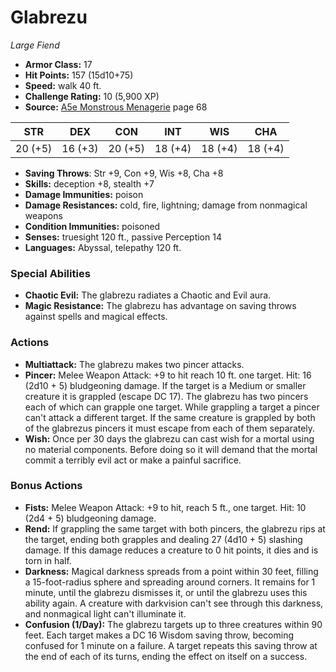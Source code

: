 # Glabrezu

*Large* *Fiend*

- **Armor Class:** 17
- **Hit Points:** 157 (15d10+75)
- **Speed:** walk 40 ft.
- **Challenge Rating:** 10 (5,900 XP)
- **Source:** [A5e Monstrous Menagerie](https://enpublishingrpg.com/products/level-up-monstrous-menagerie-a5e) page 68

| STR | DEX | CON | INT | WIS | CHA |
| --- | --- | --- | --- | --- | --- |
| 20 (+5) | 16 (+3) | 20 (+5) | 18 (+4) | 18 (+4) | 18 (+4) |

- **Saving Throws**: Str +9, Con +9, Wis +8, Cha +8
- **Skills:** deception +8, stealth +7
- **Damage Immunities:** poison
- **Damage Resistances:** cold, fire, lightning; damage from nonmagical weapons
- **Condition Immunities:** poisoned
- **Senses:** truesight 120 ft., passive Perception 14
- **Languages:** Abyssal, telepathy 120 ft.
### Special Abilities
- **Chaotic Evil:** The glabrezu radiates a Chaotic and Evil aura.
- **Magic Resistance:** The glabrezu has advantage on saving throws against spells and magical effects.
### Actions
- **Multiattack:** The glabrezu makes two pincer attacks.
- **Pincer:** Melee Weapon Attack: +9 to hit  reach 10 ft.  one target. Hit: 16 (2d10 + 5) bludgeoning damage. If the target is a Medium or smaller creature  it is grappled (escape DC 17). The glabrezu has two pincers  each of which can grapple one target. While grappling a target  a pincer can't attack a different target. If the same creature is grappled by both of the glabrezus pincers  it must escape from each of them separately.
- **Wish:** Once per 30 days  the glabrezu can cast wish for a mortal  using no material components. Before doing so  it will demand that the mortal commit a terribly evil act or make a painful sacrifice.
### Bonus Actions
- **Fists:** Melee Weapon Attack: +9 to hit, reach 5 ft., one target. Hit: 10 (2d4 + 5) bludgeoning damage.
- **Rend:** If grappling the same target with both pincers, the glabrezu rips at the target, ending both grapples and dealing 27 (4d10 + 5) slashing damage. If this damage reduces a creature to 0 hit points, it dies and is torn in half.
- **Darkness:** Magical darkness spreads from a point within 30 feet, filling a 15-foot-radius sphere and spreading around corners. It remains for 1 minute, until the glabrezu dismisses it, or until the glabrezu uses this ability again. A creature with darkvision can't see through this darkness, and nonmagical light can't illuminate it.
- **Confusion (1/Day):** The glabrezu targets up to three creatures within 90 feet. Each target makes a DC 16 Wisdom saving throw, becoming confused for 1 minute on a failure. A target repeats this saving throw at the end of each of its turns, ending the effect on itself on a success.


